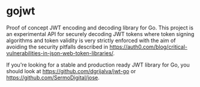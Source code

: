 # gojwt
Proof of concept JWT encoding and decoding library for Go.
This project is an experimental API for securely decoding
JWT tokens where token signing algorithms and token validity is
very strictly enforced with the aim of avoiding the security
pitfalls described in
https://auth0.com/blog/critical-vulnerabilities-in-json-web-token-libraries/.

If you're looking for a stable and production ready JWT library for Go,
you should look at https://github.com/dgrijalva/jwt-go or
https://github.com/SermoDigital/jose.

